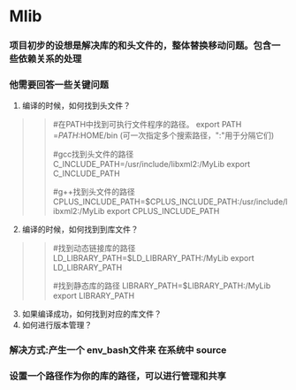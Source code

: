 # Mlib
### 项目初步的设想是解决库的和头文件的，整体替换移动问题。包含一些依赖关系的处理

### 他需要回答一些关键问题
1. 编译的时候，如何找到头文件？

>>#在PATH中找到可执行文件程序的路径。
>>export PATH =$PATH:$HOME/bin (可一次指定多个搜索路径，":"用于分隔它们)
>>
>>#gcc找到头文件的路径
>>C_INCLUDE_PATH=/usr/include/libxml2:/MyLib
>>export C_INCLUDE_PATH
>>
>>#g++找到头文件的路径
>>CPLUS_INCLUDE_PATH=$CPLUS_INCLUDE_PATH:/usr/include/libxml2:/MyLib
>>export CPLUS_INCLUDE_PATH

2. 编译的时候，如何找到到库文件？

>>#找到动态链接库的路径
>>LD_LIBRARY_PATH=$LD_LIBRARY_PATH:/MyLib 
>>export LD_LIBRARY_PATH
>>
>>#找到静态库的路径
>>LIBRARY_PATH=$LIBRARY_PATH:/MyLib
>>export LIBRARY_PATH


3. 如果编译成功，如何找到对应的库文件？
4. 如何进行版本管理？

### 解决方式:产生一个 env_bash文件来 在系统中 source
### 设置一个路径作为你的库的路径，可以进行管理和共享


